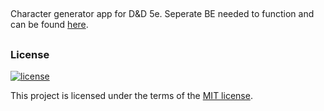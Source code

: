 ##

Character generator app for D&D 5e. Seperate BE needed to function and can be found [here](https://github.com/ashwillreid/char-gen).

##

### License

[![license](https://img.shields.io/badge/license-MIT-4dc71f.svg)](https://raw.githubusercontent.com/TheSoftwareHouse/express-boilerplate/main/LICENSE)

This project is licensed under the terms of the [MIT license](/LICENSE).
